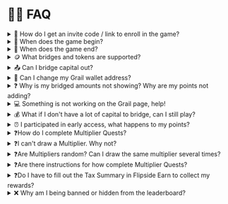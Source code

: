 # 🙋‍♀️ FAQ

<details>

<summary>🎁 How do I get an invite code / link to enroll in the game?</summary>

[**Click here**](https://docs.flipsidecrypto.xyz/grail-game-guide#how-to-join) for an early access invite code!&#x20;

Start getting ahead on points now.

</details>

<details>

<summary>🛫 When does the game begin? </summary>

The game begins on Wednesday, June 26th, 2024 at 12 pm PT.&#x20;

Want to get started early and get ahead on points? [**Click here**](https://docs.flipsidecrypto.xyz/grail-game-guide#how-to-join) for an early access invite code.&#x20;

</details>

<details>

<summary>🛬 When does the game end?</summary>

The game ends Friday, July 12th, 2024 at 11:59 am PT.

</details>

<details>

<summary>🪙 What bridges and tokens are supported?</summary>

Only the **Rainbow Bridge** and only the **tokens from the** [**allowlist**](https://docs.google.com/spreadsheets/d/1lhC4pGl0-QozPFJ8T2ORHR1vFeeeBEt7kc6zScbowKo/edit#gid=0) are eligible for Grail Season 2 on NEAR.&#x20;

_ETH (contract address = `aurora`) is a supported token starting on June 26, 2024 12pm ET._

</details>

<details>

<summary>📤 Can I bridge capital out?</summary>

Grail points are calculated on your **net bridged capital**: bridged-in amount minus bridged-out amount. When you bridge out, your net bridged amount decreases, and you earn fewer points from then onwards. If your net bridged amount becomes zero or negative, you earn 0 points.

</details>

<details>

<summary>👛 Can I change my Grail wallet address?</summary>

No, you cannot change your participating wallet address after registration. This protects any prizes you may receive at the end of the game from being stolen by a malicious third party.

Changing your NEAR wallet address in Flipside Earn (address used for [**Flipside Quests**](https://flipsidecrypto.xyz/earn/quests/)) **will not change your Grail address**.

</details>

<details>

<summary>❓ Why is my bridged amounts not showing? Why are my points not adding? </summary>

The Grail page uses data from Flipside NEAR tables. Grail amounts and points update [**when the tables are updated**](https://flipsidecrypto.xyz/mar1na-catscatscode/q/HVW9XO\_REVRa/2024-06-18-06-53-pm). Please wait at least 3 hours before reporting a missing transaction or points.&#x20;

If you waited 3 hours, subtracted you bridged-out amounts, and still do not see the amounts or points you expect on your Game board: Please [**open a support ticket**](https://docs.flipsidecrypto.xyz/support/open-a-ticket) to get more help.

</details>

<details>

<summary>💻 Something is not working on the Grail page, help!</summary>

If you experience **glitches with the Grail site** (user interface issues, for example a button is not clickable), [**open a support ticket**](https://docs.flipsidecrypto.xyz/support/open-a-ticket) to let us know.

**For points issues**, please see the previous question first, before you open a ticket.\


</details>

<details>

<summary>💰 What if I don't have a lot of capital to bridge, can I still play?</summary>

Yes! There are 5 different prize levels designed for players with varying levels of capital. Additionally, Multiplier Quests serve as a mechanism to balance the playing field, enabling strategy and luck to contribute to the final outcome.&#x20;

</details>

<details>

<summary>⏰ I participated in early access, what happens to my points?</summary>

If you participated in the early access pre-launch of Grail Season 2 on NEAR by bridging capital, you will continue to earn your points per second so long as your capital remains bridged (as long as your net bridged capital does not reduce).&#x20;

</details>

<details>

<summary>❓How do I complete Multiplier Quests?</summary>

Complete the action described in the Multiplier Quest tile with the NEAR address you used to register for Grail (this address cannot be changed). Grail will automatically register the action as completed after it occurs on-chain. The Game board will update to signal that the Multiplier Quest has been completed and a multiplier collected.&#x20;

Please wait at least 3 hours from your transaction before reporting issues with the Game board.

</details>

<details>

<summary>❓I can't draw a Multiplier. Why not?</summary>

You cannot draw your first multiplier until you have added a minimum of 1 multiplier to your deck! To a multiplier to your deck complete a Multiplier Quest.&#x20;

If you have already used your initial draw you will receive a new draw every 24 hours. These draws are cumulative.&#x20;

Each multiplier can only be used once.

</details>

<details>

<summary>❓Are Multipliers random? Can I draw the same multiplier several times?</summary>

Multipliers are random, and each multiplier can only be used once.

</details>

<details>

<summary>❓Are there instructions for how complete Multiplier Quests?</summary>

We encourage you to do your own research and determine how to complete the Multiplier Quest to collect the Multiplier. If you are a seasoned web3 user, you may have an edge over other players.&#x20;

</details>

<details>

<summary>❓Do I have to fill out the Tax Summary in Flipside Earn to collect my rewards?</summary>

Flipside is required to collect information for participants who earn $600+ in USD value. If your rewards (across all our programs) reach that amount, you will be required to complete the Tax Summary before claiming rewards. Read more about the Tax Center [**here**](https://docs.flipsidecrypto.xyz/earn/tax-center).

</details>

<details>

<summary>❌ Why am I being banned or hidden from the leaderboard?</summary>

If you cycle you will be banned :(&#x20;

</details>
